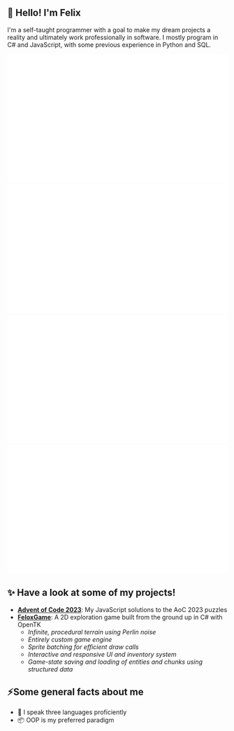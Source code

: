 ## 👋 Hello! I'm Felix 

I'm a self-taught programmer with a goal to make my dream projects a reality and ultimately work professionally in software. I mostly program in C# and JavaScript, with some previous experience in Python and SQL.

<div align=center>
  
  ![](https://raw.githubusercontent.com/felixreverett/github-stats/master/generated/overview.svg#gh-dark-mode-only)
  ![](https://raw.githubusercontent.com/felixreverett/github-stats/master/generated/overview.svg#gh-light-mode-only)
  ![](https://raw.githubusercontent.com/felixreverett/github-stats/master/generated/languages.svg#gh-dark-mode-only)
  ![](https://raw.githubusercontent.com/felixreverett/github-stats/master/generated/languages.svg#gh-light-mode-only)

</div>

## ✨ Have a look at some of my projects!

- [**Advent of Code 2023**](https://github.com/felixreverett/AdventOfCode2023): My JavaScript solutions to the AoC 2023 puzzles
- [**FeloxGame**](https://github.com/felixreverett/FeloxGame): A 2D exploration game built from the ground up in C# with OpenTK
  - _Infinite, procedural terrain using Perlin noise_
  - _Entirely custom game engine_
  - _Sprite batching for efficient draw calls_
  - _Interactive and responsive UI and inventory system_
  - _Game-state saving and loading of entities and chunks using structured data_
 
## ⚡Some general facts about me
- 💬 I speak three languages proficiently
- 📦 OOP is my preferred paradigm
